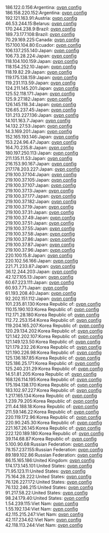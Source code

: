186.122.0.156:Argentina: [ovpn config](vpn/186_122_0_156.ovpn)  
186.158.220.152:Argentina: [ovpn config](vpn/186_158_220_152.ovpn)  
192.121.163.91:Austria: [ovpn config](vpn/192_121_163_91.ovpn)  
46.53.244.15:Belarus: [ovpn config](vpn/46_53_244_15.ovpn)  
170.244.238.9:Brazil: [ovpn config](vpn/170_244_238_9.ovpn)  
189.73.177.108:Brazil: [ovpn config](vpn/189_73_177_108.ovpn)  
70.29.169.225:Canada: [ovpn config](vpn/70_29_169_225.ovpn)  
157.100.104.80:Ecuador: [ovpn config](vpn/157_100_104_80.ovpn)  
106.137.255.140:Japan: [ovpn config](vpn/106_137_255_140.ovpn)  
106.73.28.224:Japan: [ovpn config](vpn/106_73_28_224.ovpn)  
118.104.100.159:Japan: [ovpn config](vpn/118_104_100_159.ovpn)  
118.154.252.10:Japan: [ovpn config](vpn/118_154_252_10.ovpn)  
118.19.82.29:Japan: [ovpn config](vpn/118_19_82_29.ovpn)  
119.175.138.159:Japan: [ovpn config](vpn/119_175_138_159.ovpn)  
119.231.113.59:Japan: [ovpn config](vpn/119_231_113_59.ovpn)  
124.211.145.201:Japan: [ovpn config](vpn/124_211_145_201.ovpn)  
125.52.118.171:Japan: [ovpn config](vpn/125_52_118_171.ovpn)  
125.9.27.182:Japan: [ovpn config](vpn/125_9_27_182.ovpn)  
126.145.118.34:Japan: [ovpn config](vpn/126_145_118_34.ovpn)  
126.65.237.45:Japan: [ovpn config](vpn/126_65_237_45.ovpn)  
131.213.227.136:Japan: [ovpn config](vpn/131_213_227_136.ovpn)  
14.101.163.7:Japan: [ovpn config](vpn/14_101_163_7.ovpn)  
14.132.27.53:Japan: [ovpn config](vpn/14_132_27_53.ovpn)  
14.3.169.201:Japan: [ovpn config](vpn/14_3_169_201.ovpn)  
152.165.193.146:Japan: [ovpn config](vpn/152_165_193_146.ovpn)  
153.224.96.47:Japan: [ovpn config](vpn/153_224_96_47.ovpn)  
164.70.235.8:Japan: [ovpn config](vpn/164_70_235_8.ovpn)  
180.197.250.113:Japan: [ovpn config](vpn/180_197_250_113.ovpn)  
211.135.11.53:Japan: [ovpn config](vpn/211_135_11_53.ovpn)  
216.153.90.167:Japan: [ovpn config](vpn/216_153_90_167.ovpn)  
217.178.203.227:Japan: [ovpn config](vpn/217_178_203_227.ovpn)  
219.100.37.104:Japan: [ovpn config](vpn/219_100_37_104.ovpn)  
219.100.37.105:Japan: [ovpn config](vpn/219_100_37_105.ovpn)  
219.100.37.107:Japan: [ovpn config](vpn/219_100_37_107.ovpn)  
219.100.37.13:Japan: [ovpn config](vpn/219_100_37_13.ovpn)  
219.100.37.177:Japan: [ovpn config](vpn/219_100_37_177.ovpn)  
219.100.37.182:Japan: [ovpn config](vpn/219_100_37_182.ovpn)  
219.100.37.19:Japan: [ovpn config](vpn/219_100_37_19.ovpn)  
219.100.37.31:Japan: [ovpn config](vpn/219_100_37_31.ovpn)  
219.100.37.49:Japan: [ovpn config](vpn/219_100_37_49.ovpn)  
219.100.37.51:Japan: [ovpn config](vpn/219_100_37_51.ovpn)  
219.100.37.55:Japan: [ovpn config](vpn/219_100_37_55.ovpn)  
219.100.37.58:Japan: [ovpn config](vpn/219_100_37_58.ovpn)  
219.100.37.86:Japan: [ovpn config](vpn/219_100_37_86.ovpn)  
219.100.37.87:Japan: [ovpn config](vpn/219_100_37_87.ovpn)  
219.100.37.96:Japan: [ovpn config](vpn/219_100_37_96.ovpn)  
220.100.15.8:Japan: [ovpn config](vpn/220_100_15_8.ovpn)  
220.102.56.166:Japan: [ovpn config](vpn/220_102_56_166.ovpn)  
221.71.233.87:Japan: [ovpn config](vpn/221_71_233_87.ovpn)  
36.12.244.203:Japan: [ovpn config](vpn/36_12_244_203.ovpn)  
42.127.105.13:Japan: [ovpn config](vpn/42_127_105_13.ovpn)  
60.67.223.111:Japan: [ovpn config](vpn/60_67_223_111.ovpn)  
60.93.7.71:Japan: [ovpn config](vpn/60_93_7_71.ovpn)  
61.193.208.40:Japan: [ovpn config](vpn/61_193_208_40.ovpn)  
92.202.151.112:Japan: [ovpn config](vpn/92_202_151_112.ovpn)  
101.235.81.130:Korea Republic of: [ovpn config](vpn/101_235_81_130.ovpn)  
110.15.190.103:Korea Republic of: [ovpn config](vpn/110_15_190_103.ovpn)  
112.171.28.180:Korea Republic of: [ovpn config](vpn/112_171_28_180.ovpn)  
112.72.253.154:Korea Republic of: [ovpn config](vpn/112_72_253_154.ovpn)  
119.204.165.207:Korea Republic of: [ovpn config](vpn/119_204_165_207.ovpn)  
120.29.134.202:Korea Republic of: [ovpn config](vpn/120_29_134_202.ovpn)  
121.142.202.107:Korea Republic of: [ovpn config](vpn/121_142_202_107.ovpn)  
121.149.123.50:Korea Republic of: [ovpn config](vpn/121_149_123_50.ovpn)  
121.179.232.26:Korea Republic of: [ovpn config](vpn/121_179_232_26.ovpn)  
121.190.226.98:Korea Republic of: [ovpn config](vpn/121_190_226_98.ovpn)  
125.136.187.85:Korea Republic of: [ovpn config](vpn/125_136_187_85.ovpn)  
125.186.25.171:Korea Republic of: [ovpn config](vpn/125_186_25_171.ovpn)  
125.240.231.29:Korea Republic of: [ovpn config](vpn/125_240_231_29.ovpn)  
14.51.81.205:Korea Republic of: [ovpn config](vpn/14_51_81_205.ovpn)  
168.126.114.195:Korea Republic of: [ovpn config](vpn/168_126_114_195.ovpn)  
175.194.138.170:Korea Republic of: [ovpn config](vpn/175_194_138_170.ovpn)  
183.102.97.227:Korea Republic of: [ovpn config](vpn/183_102_97_227.ovpn)  
1.217.165.134:Korea Republic of: [ovpn config](vpn/1_217_165_134.ovpn)  
1.239.79.205:Korea Republic of: [ovpn config](vpn/1_239_79_205.ovpn)  
211.44.188.18:Korea Republic of: [ovpn config](vpn/211_44_188_18.ovpn)  
211.59.146.22:Korea Republic of: [ovpn config](vpn/211_59_146_22.ovpn)  
220.119.172.96:Korea Republic of: [ovpn config](vpn/220_119_172_96.ovpn)  
220.90.245.30:Korea Republic of: [ovpn config](vpn/220_90_245_30.ovpn)  
221.167.26.145:Korea Republic of: [ovpn config](vpn/221_167_26_145.ovpn)  
222.120.189.180:Korea Republic of: [ovpn config](vpn/222_120_189_180.ovpn)  
39.114.68.87:Korea Republic of: [ovpn config](vpn/39_114_68_87.ovpn)  
5.100.90.68:Russian Federation: [ovpn config](vpn/5_100_90_68.ovpn)  
78.157.237.155:Russian Federation: [ovpn config](vpn/78_157_237_155.ovpn)  
89.189.102.86:Russian Federation: [ovpn config](vpn/89_189_102_86.ovpn)  
86.15.165.186:United Kingdom: [ovpn config](vpn/86_15_165_186.ovpn)  
174.173.145.101:United States: [ovpn config](vpn/174_173_145_101.ovpn)  
71.95.123.11:United States: [ovpn config](vpn/71_95_123_11.ovpn)  
75.164.28.222:United States: [ovpn config](vpn/75_164_28_222.ovpn)  
76.126.227.172:United States: [ovpn config](vpn/76_126_227_172.ovpn)  
76.132.246.215:United States: [ovpn config](vpn/76_132_246_215.ovpn)  
91.217.58.22:United States: [ovpn config](vpn/91_217_58_22.ovpn)  
98.24.179.40:United States: [ovpn config](vpn/98_24_179_40.ovpn)  
1.54.239.115:Viet Nam: [ovpn config](vpn/1_54_239_115.ovpn)  
1.55.192.134:Viet Nam: [ovpn config](vpn/1_55_192_134.ovpn)  
42.115.215.247:Viet Nam: [ovpn config](vpn/42_115_215_247.ovpn)  
42.117.234.62:Viet Nam: [ovpn config](vpn/42_117_234_62.ovpn)  
42.118.113.244:Viet Nam: [ovpn config](vpn/42_118_113_244.ovpn)  
